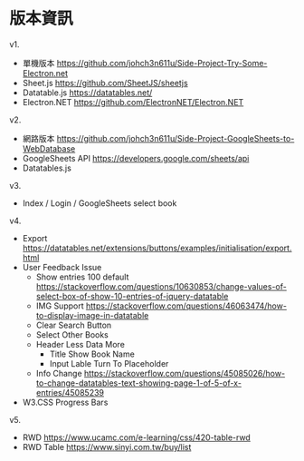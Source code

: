 # 版本資訊

v1.

* 單機版本 <https://github.com/johch3n611u/Side-Project-Try-Some-Electron.net>
* Sheet.js <https://github.com/SheetJS/sheetjs>
* Datatable.js <https://datatables.net/>
* Electron.NET <https://github.com/ElectronNET/Electron.NET>

v2.

* 網路版本 <https://github.com/johch3n611u/Side-Project-GoogleSheets-to-WebDatabase>
* GoogleSheets API <https://developers.google.com/sheets/api>
* Datatables.js

v3.

* Index / Login / GoogleSheets select book

v4.

* Export <https://datatables.net/extensions/buttons/examples/initialisation/export.html>
* User Feedback Issue
  * Show entries 100 default <https://stackoverflow.com/questions/10630853/change-values-of-select-box-of-show-10-entries-of-jquery-datatable>
  * IMG Support <https://stackoverflow.com/questions/46063474/how-to-display-image-in-datatable>
  * Clear Search Button
  * Select Other Books
  * Header Less Data More
    * Title Show Book Name
    * Input Lable Turn To Placeholder
  * Info Change <https://stackoverflow.com/questions/45085026/how-to-change-datatables-text-showing-page-1-of-5-of-x-entries/45085239>
* W3.CSS Progress Bars

v5.

* RWD <https://www.ucamc.com/e-learning/css/420-table-rwd>
* RWD Table <https://www.sinyi.com.tw/buy/list>

